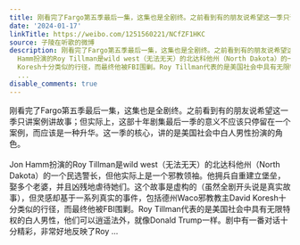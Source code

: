 ```yaml
---
title: 刚看完了Fargo第五季最后一集，这集也是全剧终。之前看到有的朋友说希望这一季只讲案例讲故事；但实际上，这部十年剧集最后一季的意义不应该只停留在一个案例，...
date: '2024-01-17'
linkTitle: https://weibo.com/1251560221/NCfZF1HKC
source: 子陵在听歌的微博
description: 刚看完了Fargo第五季最后一集，这集也是全剧终。之前看到有的朋友说希望这一季只讲案例讲故事；但实际上，这部十年剧集最后一季的意义不应该只停留在一个案例，而应该是一种升华。这一季的核心，讲的是美国社会中白人男性扮演的角色。<br><br>Jon
  Hamm扮演的Roy Tillman是wild west（无法无天）的北达科他州（North Dakota）的一个民选警长，但他实际上是一个邪教领袖。他拥兵自重建立堡垒，娶多个老婆，并且凶残地虐待她们。这个故事是虚构的（虽然全剧开头说是真实故事），但灵感却基于一系列真实的事件，包括德州Waco邪教教主David
  Koresh十分类似的行径，而最终他被FBI围剿。Roy Tillman代表的是美国社会中具有无限特权的白人男性，他们可以逍遥法外，就像Donald Trump一样。剧中有一番对话十分精彩，非常好地反映了Roy
  ...
disable_comments: true
---
```

刚看完了Fargo第五季最后一集，这集也是全剧终。之前看到有的朋友说希望这一季只讲案例讲故事；但实际上，这部十年剧集最后一季的意义不应该只停留在一个案例，而应该是一种升华。这一季的核心，讲的是美国社会中白人男性扮演的角色。<br><br>Jon Hamm扮演的Roy Tillman是wild west（无法无天）的北达科他州（North Dakota）的一个民选警长，但他实际上是一个邪教领袖。他拥兵自重建立堡垒，娶多个老婆，并且凶残地虐待她们。这个故事是虚构的（虽然全剧开头说是真实故事），但灵感却基于一系列真实的事件，包括德州Waco邪教教主David Koresh十分类似的行径，而最终他被FBI围剿。Roy Tillman代表的是美国社会中具有无限特权的白人男性，他们可以逍遥法外，就像Donald Trump一样。剧中有一番对话十分精彩，非常好地反映了Roy ...